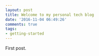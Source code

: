 ```yaml
---
layout: post
title: Welcome to my personal tech blog
date: '2016-11-04 06:49:26'
comments: true
tags:
- getting-started
---
```


First post.